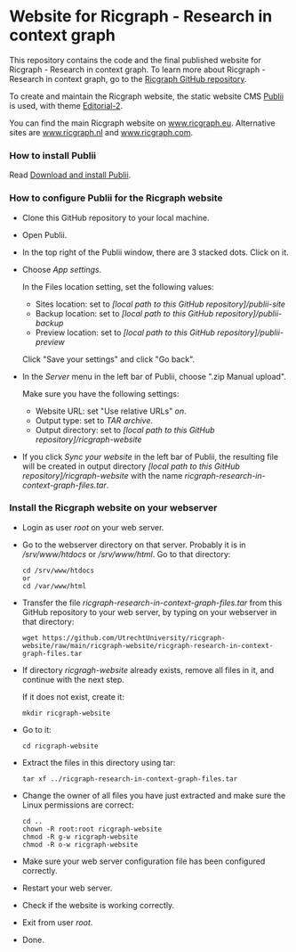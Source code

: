 # Website for Ricgraph - Research in context graph

This repository contains the code and the final published 
website for Ricgraph - Research in context graph. To learn more about
Ricgraph - Research in context graph, go to the 
[Ricgraph GitHub repository](https://github.com/UtrechtUniversity/ricgraph).

To create and maintain the Ricgraph website, the static website CMS 
[Publii](https://getpublii.com/) is used, with theme 
[Editorial-2](https://marketplace.getpublii.com/themes/editorial-2).

You can find the main Ricgraph website on www.ricgraph.eu. Alternative
sites are www.ricgraph.nl and www.ricgraph.com.


### How to install Publii

Read [Download and install Publii](https://getpublii.com/docs/install-publii.html).

### How to configure Publii for the Ricgraph website
* Clone this GitHub repository to your local machine.
* Open Publii.
* In the top right of the Publii window, there are 3 stacked dots.
  Click on it.
* Choose _App settings_.

  In the Files location setting, set the following values:
  * Sites location: set to *[local path to this GitHub repository]/publii-site*
  * Backup location: set to *[local path to this GitHub repository]/publii-backup*
  * Preview location: set to *[local path to this GitHub repository]/publii-preview*
    
  Click "Save your settings" and click "Go back".
* In the _Server_ menu in the left bar of Publii, choose ".zip Manual upload".

  Make sure you have the following settings:
  * Website URL: set "Use relative URLs" *on*.
  * Output type: set to *TAR archive*.
  * Output directory: 
    set to *[local path to this GitHub repository]/ricgraph-website*
* If you click *Sync your website* in the left bar of Publii, 
  the resulting file will be created in 
  output directory *[local path to this GitHub repository]/ricgraph-website*
  with the name *ricgraph-research-in-context-graph-files.tar*.

### Install the Ricgraph website on your webserver
* Login as user *root* on your web server.
* Go to the webserver directory on that server.
  Probably it is in
  */srv/www/htdocs* or */srv/www/html*. Go to that directory:
  ```
  cd /srv/www/htdocs
  or 
  cd /var/www/html
  ```
* Transfer the file
  *ricgraph-research-in-context-graph-files.tar*
  from this GitHub repository
  to your web server, by typing on your webserver
  in that directory: 
  ```
  wget https://github.com/UtrechtUniversity/ricgraph-website/raw/main/ricgraph-website/ricgraph-research-in-context-graph-files.tar
  ```
* If directory *ricgragh-website* already exists, remove
  all files in it, and continue with the next step.
  
  If it does not exist, create it:
  ```
  mkdir ricgraph-website
  ```
* Go to it:
  ```
  cd ricgraph-website
  ```
* Extract the files in this directory using tar:
  ```
  tar xf ../ricgraph-research-in-context-graph-files.tar
  ```
* Change the owner of all files you have just extracted and
  make sure the Linux permissions are correct:
  ```
  cd ..
  chown -R root:root ricgraph-website
  chmod -R g-w ricgraph-website
  chmod -R o-w ricgraph-website
  ```
* Make sure your web server configuration file has been configured correctly.
* Restart your web server.
* Check if the website is working correctly.
* Exit from user *root*.
* Done.
